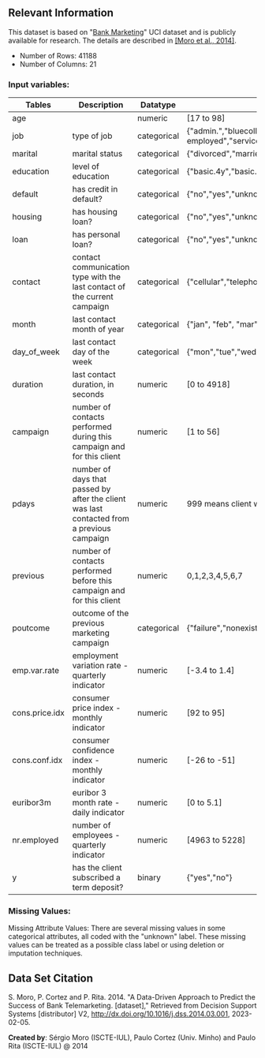 

## Relevant Information
This dataset is based on "[Bank Marketing](http://archive.ics.uci.edu/ml/datasets/Bank+Marketing)" UCI dataset and is publicly available for research. The details are described in <a href="#readme-citation">[Moro et al., 2014]</a>.

* Number of Rows: 41188
* Number of Columns: 21

### Input variables:
| Tables        | Description | Datatype   |  Values   |
| ------------- |-------------|------------|-----------|
| age           |             | numeric    |    [17 to 98]|
| job           | type of job | categorical|{"admin.","bluecollar","entrepreneur","housemaid","management","retired","self-employed","services","student","technician","unemployed","unknown"}|
| marital |  marital status     |   categorical | {"divorced","married","single","unknown"}; note: "divorced" means divorced or widowed |
| education | level of education | categorical | {"basic.4y","basic.6y","basic.9y","high.school","illiterate","professional.course","university.degree","unknown"}|
|default|has credit in default?|categorical|{"no","yes","unknown"}|
|housing|has housing loan?|categorical|{"no","yes","unknown"}|
|loan|has personal loan?|categorical|{"no","yes","unknown"}|
|contact|contact communication type with the last contact of the current campaign|categorical|{"cellular","telephone"}|
|month|last contact month of year|categorical|{"jan", "feb", "mar", ..., "nov", "dec"}|
|day_of_week|last contact day of the week|categorical|{"mon","tue","wed","thu","fri"}|
|duration|last contact duration, in seconds|numeric|[0 to 4918]|
|campaign|number of contacts performed during this campaign and for this client|numeric|[1 to 56]|
|pdays|number of days that passed by after the client was last contacted from a previous campaign|numeric|999 means client was not previously contacted|
|previous|number of contacts performed before this campaign and for this client|numeric|0,1,2,3,4,5,6,7|
|poutcome|outcome of the previous marketing campaign|categorical|{"failure","nonexistent","success"}|
|emp.var.rate|employment variation rate - quarterly indicator|numeric|[-3.4 to 1.4]|
|cons.price.idx|consumer price index - monthly indicator|numeric|[92 to 95]|
|cons.conf.idx|consumer confidence index - monthly indicator|numeric|[-26 to -51]|
|euribor3m|euribor 3 month rate - daily indicator|numeric|[0 to 5.1]|
|nr.employed|number of employees - quarterly indicator|numeric|[4963 to 5228]|
|y|has the client subscribed a term deposit?|binary|{"yes","no"}|

### Missing Values:
Missing Attribute Values: There are several missing values in some categorical attributes, all coded with the "unknown" label. These missing values can be treated as a possible class label or using deletion or imputation techniques. 

## Data Set Citation
<a name="readme-citation">S. Moro, P. Cortez and P. Rita. 2014. "A Data-Driven Approach to Predict the Success of Bank Telemarketing. [dataset]," Retrieved from Decision Support Systems [distributor] V2, http://dx.doi.org/10.1016/j.dss.2014.03.001, 2023-02-05.</a>

**Created by**: Sérgio Moro (ISCTE-IUL), Paulo Cortez (Univ. Minho) and Paulo Rita (ISCTE-IUL) @ 2014

